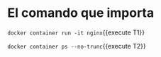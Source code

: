 # El comando que importa

`docker container run -it nginx`{{execute T1}}


`docker container ps --no-trunc`{{execute T2}}